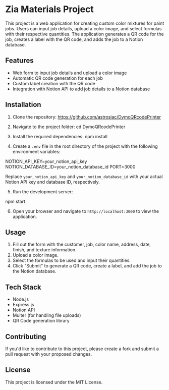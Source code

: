 # Zia Materials Project

This project is a web application for creating custom color mixtures for paint jobs. Users can input job details, upload a color image, and select formulas with their respective quantities. The application generates a QR code for the job, creates a label with the QR code, and adds the job to a Notion database.

## Features

- Web form to input job details and upload a color image
- Automatic QR code generation for each job
- Custom label creation with the QR code
- Integration with Notion API to add job details to a Notion database

## Installation

1. Clone the repository:
   https://github.com/astrosiac/DymoQRcodePrinter

2. Navigate to the project folder:
   cd DymoQRcodePrinter

3. Install the required dependencies:
   npm install

4. Create a `.env` file in the root directory of the project with the following environment variables:

NOTION_API_KEY=your_notion_api_key
NOTION_DATABASE_ID=your_notion_database_id
PORT=3000

Replace `your_notion_api_key` and `your_notion_database_id` with your actual Notion API key and database ID, respectively.

5. Run the development server:

npm start

6. Open your browser and navigate to `http://localhost:3000` to view the application.

## Usage

1. Fill out the form with the customer, job, color name, address, date, finish, and texture information.
2. Upload a color image.
3. Select the formulas to be used and input their quantities.
4. Click "Submit" to generate a QR code, create a label, and add the job to the Notion database.

## Tech Stack

- Node.js
- Express.js
- Notion API
- Multer (for handling file uploads)
- QR Code generation library

## Contributing

If you'd like to contribute to this project, please create a fork and submit a pull request with your proposed changes.

## License

This project is licensed under the MIT License.
